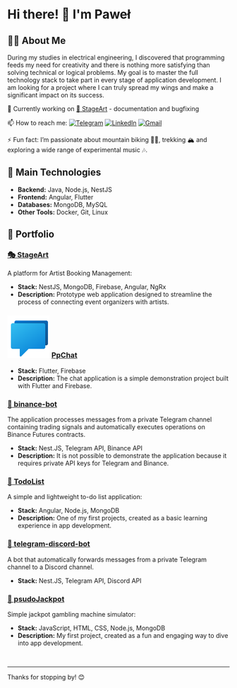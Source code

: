 # Hi there! 👋 I'm Paweł

## 👨‍💻 About Me
During my studies in electrical engineering, I discovered that programming feeds my need for creativity and there is nothing more satisfying than solving technical or logical problems. My goal is to master the full technology stack to take part in every stage of application development. I am looking for a project where I can truly spread my wings and make a significant impact on its success.

🌱 Currently working on [📱 StageArt](https://github.com/pawelmat142/StageArt) - documentation and bugfixing

<!-- 💬 ????Ask me about: [e.g., programming, open-source, new technologies]   -->
📫 How to reach me: 
[![Telegram](https://img.shields.io/badge/Telegram-2CA5E0?style=for-the-badge&logo=telegram&logoColor=white)](https://t.me/pawelmat142)
[![LinkedIn](https://img.shields.io/badge/LinkedIn-0077B5?style=for-the-badge&logo=linkedin&logoColor=white)](https://www.linkedin.com/in/pawe%C5%82-ma%C5%82ek/)
[![Gmail](https://img.shields.io/badge/Gmail-D14836?style=for-the-badge&logo=gmail&logoColor=white)](mailto:pawelmat142@gmail)

⚡ Fun fact: I’m passionate about mountain biking 🚴‍♂️, trekking 🏔️ and exploring a wide range of experimental music 🎶.


## 🚀 Main Technologies
- **Backend:** Java, Node.js, NestJS
- **Frontend:** Angular, Flutter
- **Databases:** MongoDB, MySQL  
- **Other Tools:** Docker, Git, Linux  


## 🌟 Portfolio 

### [🎭 StageArt](https://github.com/pawelmat142/StageArt)
A platform for Artist Booking Management:
- **Stack:** NestJS, MongoDB, Firebase, Angular, NgRx  
- **Description:** Prototype web application designed to streamline the process of connecting event organizers with artists.


### ![](https://github.com/pawelmat142/PpChat/blob/master/assets/images/icon.png) [PpChat](https://github.com/pawelmat142/PpChat)

- **Stack:** Flutter, Firebase  
- **Description:** The chat application is a simple demonstration project built with Flutter and Firebase. 


### [💸 binance-bot](https://github.com/pawelmat142/binance-bot)
The application processes messages from a private Telegram channel containing trading signals and automatically executes operations on Binance Futures contracts.
- **Stack:** Nest.JS, Telegram API, Binance API
- **Description:** It is not possible to demonstrate the application because it requires private API keys for Telegram and Binance.

### [📝 TodoList](https://github.com/pawelmat142/TodoList)
A simple and lightweight to-do list application:
- **Stack:** Angular, Node.js, MongoDB  
- **Description:** One of my first projects, created as a basic learning experience in app development.

### [🔁 telegram-discord-bot](https://github.com/pawelmat142/telegram-discord-bot)
A bot that automatically forwards messages from a private Telegram channel to a Discord channel.
- **Stack:** Nest.JS, Telegram API, Discord API

### [🎰 psudoJackpot](https://github.com/pawelmat142/TodoList)
Simple jackpot gambling machine simulator:
- **Stack:** JavaScript, HTML, CSS, Node.js, MongoDB  
- **Description:** My first project, created as a fun and engaging way to dive into app development.

<br>

---

Thanks for stopping by! 😊
